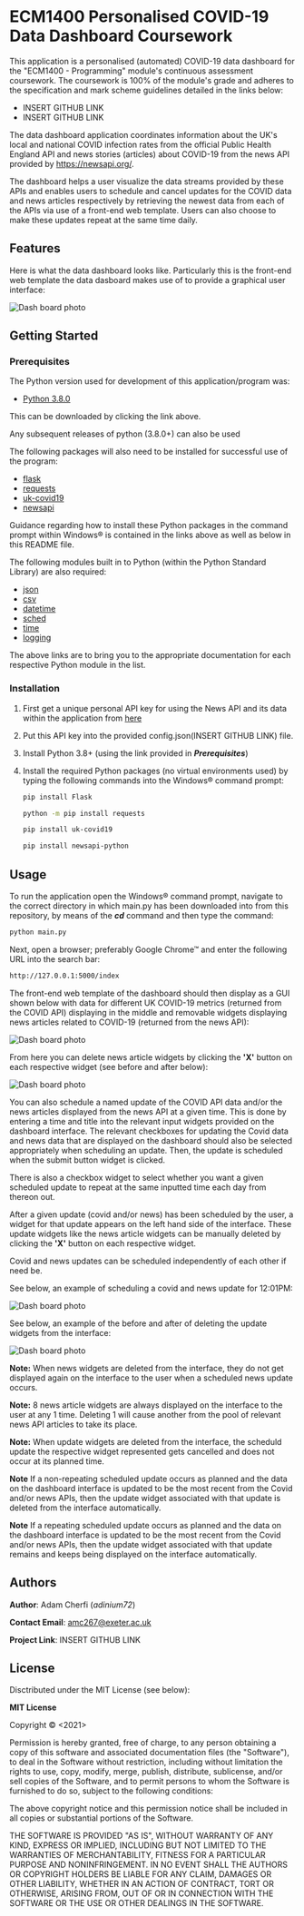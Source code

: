 # ECM1400 Personalised COVID-19 Data Dashboard Coursework

This application is a personalised (automated) COVID-19 data dashboard for the "ECM1400 - Programming" module's continuous assessment coursework. 
The coursework is 100% of the module's grade and adheres to the specification and mark scheme guidelines detailed in the links below:

+ INSERT GITHUB LINK
+ INSERT GITHUB LINK

The data dashboard application coordinates information about the UK's local and national COVID infection rates from the official Public Health England API 
and news stories (articles) about COVID-19 from the news API provided by https://newsapi.org/.

The dashboard helps a user visualize the data streams provided by these APIs and enables users to schedule and cancel updates for the COVID data and news 
articles respectively by retrieving the newest data from each of the APIs via use of a front-end web template. Users can also choose to make these updates 
repeat at the same time daily.

## Features

Here is what the data dashboard looks like. Particularly this is the front-end web template the data dasboard makes use of to provide
a graphical user interface:

![Dash board photo]()

## Getting Started

### Prerequisites

The Python version used for development of this application/program was:
+ [Python 3.8.0](https://www.python.org/downloads/release/python-380/)

This can be downloaded by clicking the link above.

Any subsequent releases of python (3.8.0+) can also be used

The following packages will also need to be installed for successful use of the program:
+ [flask](https://flask.palletsprojects.com/en/2.0.x/installation/)
+ [requests](https://pypi.org/project/requests/)
+ [uk-covid19](https://github.com/publichealthengland/coronavirus-dashboard-api-python-sdk)
+ [newsapi](https://newsapi.org/docs/client-libraries/python)

Guidance regarding how to install these Python packages in the command prompt within Windows®
is contained in the links above as well as below in this README file.

The following modules built in to Python (within the Python Standard Library) are also required:

+ [json](https://docs.python.org/3/library/json.html)
+ [csv](https://docs.python.org/3/library/csv.html)
+ [datetime](https://docs.python.org/3/library/datetime.html)
+ [sched](https://docs.python.org/3/library/sched.html)
+ [time](https://docs.python.org/3/library/time.html)
+ [logging](https://docs.python.org/3/library/logging.html)


The above links are to bring you to the appropriate documentation for each respective Python module in the list.

### Installation

1. First get a unique personal API key for using the News API and its data within the application from [here](https://newsapi.org/register)
2. Put this API key into the provided config.json(INSERT GITHUB LINK) file.
3. Install Python 3.8+ (using the link provided in ***Prerequisites***)
4. Install the required Python packages (no virtual environments used) by typing the following commands 
into the Windows® command prompt:

    ```sh
    pip install Flask
    ```
    ```sh
    python -m pip install requests
    ```
    ```sh 
    pip install uk-covid19
    ```
    ```sh 
    pip install newsapi-python
    ```
    

## Usage

To run the application open the Windows® command prompt, navigate to the correct directory in which main.py has
been downloaded into from this repository, by means of the ***cd*** command and then type the command:
```sh
python main.py
```

Next, open a browser; preferably Google Chrome™ and enter the following URL into the search bar: 

```sh 
http://127.0.0.1:5000/index
```

The front-end web template of the dashboard should then display as a GUI shown below with
data for different UK COVID-19 metrics (returned from the COVID API) displaying in the middle and removable widgets displaying news
articles related to COVID-19 (returned from the news API):

![Dash board photo]()

From here you can delete news article widgets by clicking the **'X'** button on each respective widget (see before and after below):

![Dash board photo]()

You can also schedule a named update of the COVID API data and/or the news articles displayed from the news API at a given time.
This is done by entering a time and title into the relevant input widgets provided on the dashboard interface. The relevant checkboxes for
updating the Covid data and news data that are displayed on the dashboard should also be selected appropriately when scheduling an update. Then,
the update is scheduled when the submit button widget is clicked.

There is also a checkbox widget to select whether you want a given scheduled update to repeat at the same inputted time each day from thereon out.

After a given update (covid and/or news) has been scheduled by the user, a widget for that update appears on the left hand side of the interface.
These update widgets like the news article widgets can be manually deleted by clicking the **'X'** button on each respective widget.

Covid and news updates can be scheduled independently of each other if need be.

See below, an example of scheduling a covid and news update for 12:01PM:

![Dash board photo]()

See below, an example of the before and after of deleting the update widgets from the interface:

![Dash board photo]()

**Note:** When news widgets are deleted from the interface, they do not get displayed again on the interface 
to the user when a scheduled news update occurs.

**Note:** 8 news article widgets are always displayed on the interface to the user at any 1 time. Deleting 1 will cause another from the pool of relevant
news API articles to take its place.

**Note:** When update widgets are deleted from the interface, the scheduld update the respective widget represented gets cancelled and does not occur at its
planned time.

**Note** If a non-repeating scheduled update occurs as planned and the data on the dashboard interface is updated to be the most recent from the Covid and/or 
news APIs, then the update widget associated with that update is deleted from the interface automatically.

**Note** If a repeating scheduled update occurs as planned and the data on the dashboard interface is updated to be the most recent from the Covid and/or 
news APIs, then the update widget associated with that update remains and keeps being displayed on the interface automatically.

## Authors

**Author**: Adam Cherfi (*adinium72*)

**Contact Email**: amc267@exeter.ac.uk

**Project Link**: INSERT GITHUB LINK

## License

Disctributed under the MIT License (see below):

**MIT License**

Copyright © <2021>  <Adam Cherfi>

Permission is hereby granted, free of charge, to any person obtaining a copy
of this software and associated documentation files (the "Software"), to deal
in the Software without restriction, including without limitation the rights
to use, copy, modify, merge, publish, distribute, sublicense, and/or sell
copies of the Software, and to permit persons to whom the Software is
furnished to do so, subject to the following conditions:

The above copyright notice and this permission notice shall be included in all
copies or substantial portions of the Software.

THE SOFTWARE IS PROVIDED "AS IS", WITHOUT WARRANTY OF ANY KIND, EXPRESS OR
IMPLIED, INCLUDING BUT NOT LIMITED TO THE WARRANTIES OF MERCHANTABILITY,
FITNESS FOR A PARTICULAR PURPOSE AND NONINFRINGEMENT. IN NO EVENT SHALL THE
AUTHORS OR COPYRIGHT HOLDERS BE LIABLE FOR ANY CLAIM, DAMAGES OR OTHER
LIABILITY, WHETHER IN AN ACTION OF CONTRACT, TORT OR OTHERWISE, ARISING FROM,
OUT OF OR IN CONNECTION WITH THE SOFTWARE OR THE USE OR OTHER DEALINGS IN THE
SOFTWARE.
